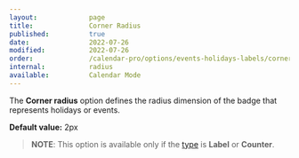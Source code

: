 ```yaml
---
layout:             page
title:              Corner Radius
published:          true
date:               2022-07-26
modified:           2022-07-26
order:              /calendar-pro/options/events-holidays-labels/corner-radius
internal:           radius
available:          Calendar Mode
---
```

The **Corner radius** option defines the radius dimension of the badge that represents holidays or events. 

**Default value:** 2px

> **NOTE**: This option is available only if the [type](./type.md) is **Label** or **Counter**.
